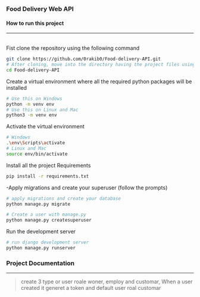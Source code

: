 ### Food Delivery Web API
#### How to run this project
<hr>


<br>
Fist clone the repository using the following command

```bash
git clone https://github.com/0rakib0/Food-delivery-API.git
# After cloning, move into the directory having the project files using the change directory command
cd Food-delivery-API
```
Create a virtual environment where all the required python packages will be installed

```bash
# Use this on Windows
python -m venv env
# Use this on Linux and Mac
python3 -m venv env
```
Activate the virtual environment

```bash
# Windows
.\env\Scripts\activate
# Linux and Mac
source env/bin/activate
```
Install all the project Requirements
```bash
pip install -r requirements.txt
```
-Apply migrations and create your superuser (follow the prompts)
```bash
# apply migrations and create your database
python manage.py migrate

# Create a user with manage.py
python manage.py createsuperuser
```

Run the development server

```bash
# run django development server
python manage.py runserver
```

### Project Documentation
<hr>

> create 3 type or user roale woner, employ and customar, When a user created it generet a token and default user roal customar


